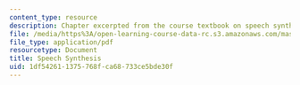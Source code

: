 ```yaml
---
content_type: resource
description: Chapter excerpted from the course textbook on speech synthesis.
file: /media/https%3A/open-learning-course-data-rc.s3.amazonaws.com/mas-632-conversational-computer-systems-fall-2008/1df542611375768fca68733ce5bde30f_schmandt_ch5.pdf
file_type: application/pdf
resourcetype: Document
title: Speech Synthesis
uid: 1df54261-1375-768f-ca68-733ce5bde30f
---
```

